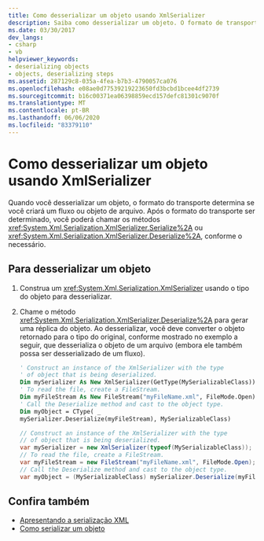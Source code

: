 ```yaml
---
title: Como desserializar um objeto usando XmlSerializer
description: Saiba como desserializar um objeto. O formato de transporte determina se um objeto de fluxo ou de arquivo deve ser criado.
ms.date: 03/30/2017
dev_langs:
- csharp
- vb
helpviewer_keywords:
- deserializing objects
- objects, deserializing steps
ms.assetid: 287129c8-035a-4fea-b7b3-4790057ca076
ms.openlocfilehash: e08ae0d77539219223650fd3bcbd1bcee4df2739
ms.sourcegitcommit: b16c00371ea06398859ecd157defc81301c9070f
ms.translationtype: MT
ms.contentlocale: pt-BR
ms.lasthandoff: 06/06/2020
ms.locfileid: "83379110"
---
```

# <a name="how-to-deserialize-an-object-using-xmlserializer"></a>Como desserializar um objeto usando XmlSerializer

Quando você desserializar um objeto, o formato do transporte determina se você criará um fluxo ou objeto de arquivo. Após o formato do transporte ser determinado, você poderá chamar os métodos <xref:System.Xml.Serialization.XmlSerializer.Serialize%2A> ou <xref:System.Xml.Serialization.XmlSerializer.Deserialize%2A>, conforme o necessário.

## <a name="to-deserialize-an-object"></a>Para desserializar um objeto

1. Construa um <xref:System.Xml.Serialization.XmlSerializer> usando o tipo do objeto para desserializar.

1. Chame o método <xref:System.Xml.Serialization.XmlSerializer.Deserialize%2A> para gerar uma réplica do objeto. Ao desserializar, você deve converter o objeto retornado para o tipo do original, conforme mostrado no exemplo a seguir, que desserializa o objeto de um arquivo (embora ele também possa ser desserializado de um fluxo).

    ```vb
    ' Construct an instance of the XmlSerializer with the type
    ' of object that is being deserialized.
    Dim mySerializer As New XmlSerializer(GetType(MySerializableClass))
    ' To read the file, create a FileStream.
    Dim myFileStream As New FileStream("myFileName.xml", FileMode.Open)
    ' Call the Deserialize method and cast to the object type.
    Dim myObject = CType( _
    mySerializer.Deserialize(myFileStream), MySerializableClass)
    ```

    ```csharp
    // Construct an instance of the XmlSerializer with the type
    // of object that is being deserialized.
    var mySerializer = new XmlSerializer(typeof(MySerializableClass));
    // To read the file, create a FileStream.
    var myFileStream = new FileStream("myFileName.xml", FileMode.Open);
    // Call the Deserialize method and cast to the object type.
    var myObject = (MySerializableClass) mySerializer.Deserialize(myFileStream)
    ```

## <a name="see-also"></a>Confira também

- [Apresentando a serialização XML](introducing-xml-serialization.md)
- [Como serializar um objeto](how-to-serialize-an-object.md)
